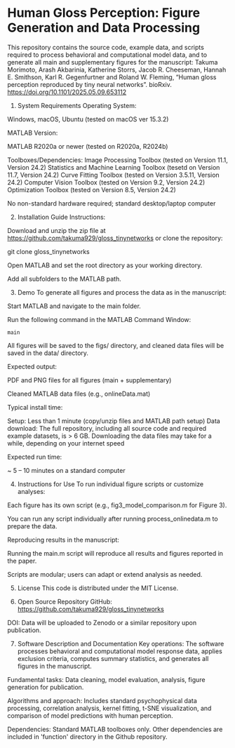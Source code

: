 # Human Gloss Perception: Figure Generation and Data Processing
This repository contains the source code, example data, and scripts required to process behavioral and computational model data, and to generate all main and supplementary figures for the manuscript: Takuma Morimoto, Arash Akbarinia, Katherine Storrs, Jacob R. Cheeseman, Hannah E. Smithson, Karl R. Gegenfurtner and Roland W. Fleming, “Human gloss perception reproduced by tiny neural networks”. bioRxiv. https://doi.org/10.1101/2025.05.09.653112

1. System Requirements
Operating System:

Windows, macOS, Ubuntu (tested on macOS ver 15.3.2)

MATLAB Version:

MATLAB R2020a or newer (tested on R2020a, R2024b)

Toolboxes/Dependencies:
Image Processing Toolbox (tested on Version 11.1, Version 24.2)
Statistics and Machine Learning Toolbox (tesetd on Version 11.7, Version 24.2)
Curve Fitting Toolbox (tested on Version 3.5.11, Version 24.2)
Computer Vision Toolbox (tested on Version 9.2, Version 24.2)
Optimization Toolbox (tested on Version 8.5, Version 24.2)

No non-standard hardware required; standard desktop/laptop computer

2. Installation Guide
Instructions:

Download and unzip the zip file at https://github.com/takuma929/gloss_tinynetworks or clone the repository:

git clone gloss_tinynetworks

Open MATLAB and set the root directory as your working directory.

Add all subfolders to the MATLAB path.

3. Demo
To generate all figures and process the data as in the manuscript:

Start MATLAB and navigate to the main folder.

Run the following command in the MATLAB Command Window:

    main

All figures will be saved to the figs/ directory, and cleaned data files will be saved in the data/ directory.

Expected output:

PDF and PNG files for all figures (main + supplementary)

Cleaned MATLAB data files (e.g., onlineData.mat)

Typical install time:

Setup: Less than 1 minute (copy/unzip files and MATLAB path setup)
Data download: The full repository, including all source code and required example datasets, is > 6 GB.
Downloading the data files may take for a while, depending on your internet speed

Expected run time: 

~ 5 – 10 minutes on a standard computer

4. Instructions for Use
To run individual figure scripts or customize analyses:

Each figure has its own script (e.g., fig3_model_comparison.m for Figure 3).

You can run any script individually after running process_onlinedata.m to prepare the data.

Reproducing results in the manuscript:

Running the main.m script will reproduce all results and figures reported in the paper.

Scripts are modular; users can adapt or extend analysis as needed.

5. License
This code is distributed under the MIT License.

6. Open Source Repository
GitHub: https://github.com/takuma929/gloss_tinynetworks

DOI: Data will be uploaded to Zenodo or a similar repository upon publication.

7. Software Description and Documentation
Key operations:
The software processes behavioral and computational model response data, applies exclusion criteria, computes summary statistics, and generates all figures in the manuscript.

Fundamental tasks:
Data cleaning, model evaluation, analysis, figure generation for publication.

Algorithms and approach:
Includes standard psychophysical data processing, correlation analysis, kernel fitting, t-SNE visualization, and comparison of model predictions with human perception.

Dependencies:
Standard MATLAB toolboxes only. Other dependencies are included in 'function' directory in the Github repository.